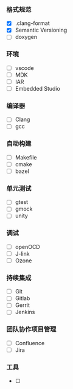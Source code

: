 ### 格式规范

- [x] .clang-format
- [x] Semantic Versioning
- [ ] doxygen

### 环境

- [ ] vscode
- [ ] MDK
- [ ] IAR
- [ ] Embedded Studio

### 编译器

- [ ] Clang
- [ ] gcc

### 自动构建

- [ ] Makefile  
- [ ] cmake
- [ ] bazel

### 单元测试

- [ ] gtest
- [ ] gmock
- [ ] unity

### 调试

- [ ] openOCD
- [ ] J-link
- [ ] Ozone

### 持续集成

- [ ] Git
- [ ] Gitlab
- [ ] Gerrit
- [ ] Jenkins

### 团队协作项目管理

- [ ] Confluence
- [ ] Jira

### 工具

- [ ] 